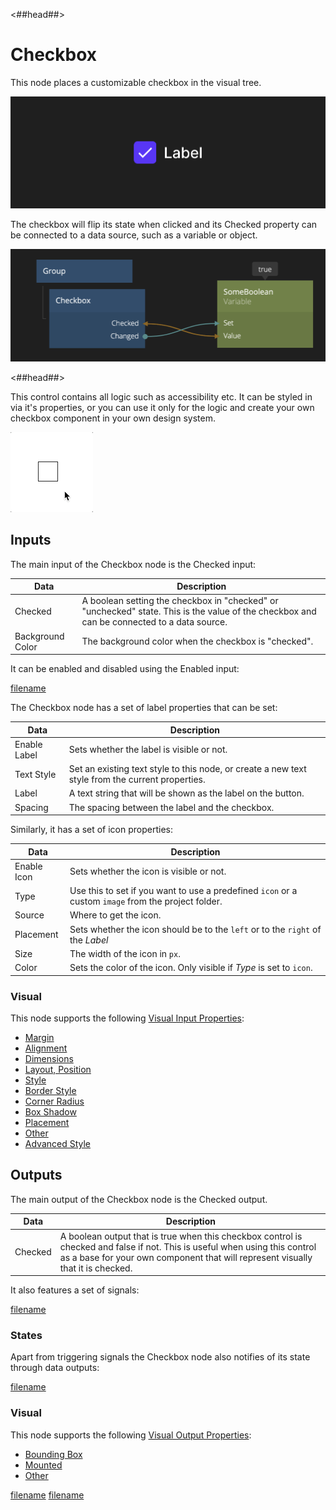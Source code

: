 <##head##>

# Checkbox

This node places a customizable checkbox in the visual tree.

<div class="ndl-image-with-background l">

![](./checkbox_visual.png)

</div>

The checkbox will flip its state when clicked and its <span class="ndl-data">Checked</span> property can be connected to a data source, such as a <span class="ndl-data">variable</span> or <span class="ndl-data">object</span>.

<div class="ndl-image-with-background l">

![](./checkbox_node.png)

</div>

<##head##>

This control contains all logic such as accessibility etc. It can be styled in via it's properties, or you can use it only for the logic and create your own checkbox component in your own design system.

<div class="ndl-image-with-background s">

![](./checkbox.gif)

</div>

## Inputs

The main input of the Checkbox node is the <span class="ndl-data">Checked</span> input:

| Data                                           | Description                                                                                                                                |
| ---------------------------------------------- | ------------------------------------------------------------------------------------------------------------------------------------------ |
| <span class="ndl-data">Checked</span>          | A boolean setting the checkbox in "checked" or "unchecked" state. This is the value of the checkbox and can be connected to a data source. |
| <span class="ndl-data">Background Color</span> | The background color when the checkbox is "checked".                                                                                       |

It can be enabled and disabled using the <span class="ndl-data">Enabled</span> input:

[filename](../shared-props/inputs/general/enabled.md ':include')

The Checkbox node has a set of label properties that can be set:

| Data                                       | Description                                                                                      |
| ------------------------------------------ | ------------------------------------------------------------------------------------------------ |
| <span class="ndl-data">Enable Label</span> | Sets whether the label is visible or not.                                                        |
| <span class="ndl-data">Text Style</span>   | Set an existing text style to this node, or create a new text style from the current properties. |
| <span class="ndl-data">Label</span>        | A text string that will be shown as the label on the button.                                     |
| <span class="ndl-data">Spacing</span>      | The spacing between the label and the checkbox.                                                  |

Similarly, it has a set of icon properties:

| Data                                      | Description                                                                                         |
| ----------------------------------------- | --------------------------------------------------------------------------------------------------- |
| <span class="ndl-data">Enable Icon</span> | Sets whether the icon is visible or not.                                                            |
| <span class="ndl-data">Type</span>        | Use this to set if you want to use a predefined `icon` or a custom `image` from the project folder. |
| <span class="ndl-data">Source</span>      | Where to get the icon.                                                                              |
| <span class="ndl-data">Placement</span>   | Sets whether the icon should be to the `left` or to the `right` of the _Label_                      |
| <span class="ndl-data">Size</span>        | The width of the icon in `px`.                                                                      |
| <span class="ndl-data">Color</span>       | Sets the color of the icon. Only visible if _Type_ is set to `icon`.                                |

### Visual

This node supports the following [Visual Input Properties](nodes/ui-elements/visual-input-properties/):

-   [Margin](nodes/ui-elements/visual-input-properties/#margin)
-   [Alignment](nodes/ui-elements/visual-input-properties/#alignment)
-   [Dimensions](nodes/ui-elements/visual-input-properties/#dimensions)
-   [Layout, Position](nodes/ui-elements/visual-input-properties/#-position)
-   [Style](nodes/ui-elements/visual-input-properties/#style)
-   [Border Style](nodes/ui-elements/visual-input-properties/#border-style)
-   [Corner Radius](nodes/ui-elements/visual-input-properties/#corner-radius)
-   [Box Shadow](nodes/ui-elements/visual-input-properties/#box-shadow)
-   [Placement](nodes/ui-elements/visual-input-properties/#placement)
-   [Other](nodes/ui-elements/visual-input-properties/#other)
-   [Advanced Style](nodes/ui-elements/visual-input-properties/#advanced-style)

## Outputs

The main output of the Checkbox node is the <span class="ndl-data">Checked</span> output.

| Data                                  | Description                                                                                                                                                                                                    |
| ------------------------------------- | -------------------------------------------------------------------------------------------------------------------------------------------------------------------------------------------------------------- |
| <span class="ndl-data">Checked</span> | A boolean output that is true when this checkbox control is checked and false if not. This is useful when using this control as a base for your own component that will represent visually that it is checked. |

It also features a set of <span class="ndl-signal">signals</span>:

[filename](../shared-props/outputs/control-events/README.md ':include')

### States

Apart from triggering <span class="ndl-signal">signals</span> the Checkbox node also notifies of its state through <span class="ndl-data">data</span> outputs:

[filename](../shared-props/outputs/control-states/README.md ':include')

### Visual

This node supports the following [Visual Output Properties](nodes/ui-elements/visual-output-properties/):

-   [Bounding Box](nodes/ui-elements/visual-output-properties/#bounding-box)
-   [Mounted](nodes/ui-elements/visual-output-properties/#mounted)
-   [Other](nodes/ui-elements/visual-output-properties/#other)

<div class="hidden-props-for-editor">

[filename](../visual-input-properties/README.md ':include')
[filename](../visual-output-properties/README.md ':include')

</div>
